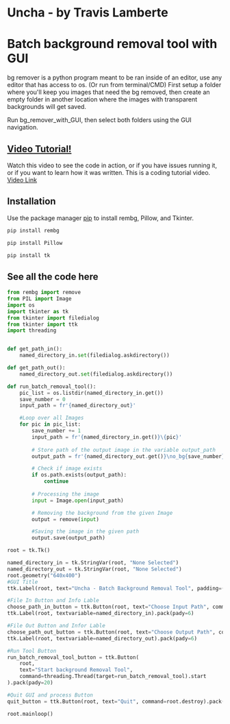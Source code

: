 # Uncha - by Travis Lamberte

# Batch background removal tool with GUI

bg remover is a python program meant to be ran inside of an editor, use any editor that has access to os. (Or run from terminal/CMD) First setup a folder where you'll keep you images that need the bg removed, then create an empty folder in another location where the images with transparent backgrounds will get saved.

Run bg_remover_with_GUI, then select both folders using the GUI navigation.

## [Video Tutorial!](https://youtu.be/MIAukamudl4)

Watch this video to see the code in action, or if you have issues running it, or if you want to learn how it was written. This is a coding tutorial video. [Video Link](https://youtu.be/MIAukamudl4)

## Installation

Use the package manager [pip](https://pip.pypa.io/en/stable/) to install rembg, Pillow, and Tkinter.

```bash
pip install rembg
```

```bash
pip install Pillow
```

```bash
pip install tk
```


## See all the code here
```python
from rembg import remove
from PIL import Image
import os
import tkinter as tk
from tkinter import filedialog
from tkinter import ttk
import threading 


def get_path_in():
    named_directory_in.set(filedialog.askdirectory())

def get_path_out():
    named_directory_out.set(filedialog.askdirectory())

def run_batch_removal_tool():
    pic_list = os.listdir(named_directory_in.get())
    save_number = 0
    input_path = fr'{named_directory_out}'

    #Loop over all Images
    for pic in pic_list:
        save_number += 1
        input_path = fr'{named_directory_in.get()}\{pic}'
        
        # Store path of the output image in the variable output_path
        output_path = fr'{named_directory_out.get()}\no_bg{save_number}.png'

        # Check if image exists
        if os.path.exists(output_path):
            continue
        
        # Processing the image
        input = Image.open(input_path)

        # Removing the background from the given Image
        output = remove(input)

        #Saving the image in the given path
        output.save(output_path)

root = tk.Tk()

named_directory_in = tk.StringVar(root, "None Selected")
named_directory_out = tk.StringVar(root, "None Selected")
root.geometry("640x400")
#GUI Title
ttk.Label(root, text="Uncha - Batch Background Removal Tool", padding=(30, 30)).pack()

#File In Button and Info Lable
choose_path_in_button = ttk.Button(root, text="Choose Input Path", command=get_path_in).pack()
ttk.Label(root, textvariable=named_directory_in).pack(pady=6)

#File Out Button and Infor Lable
choose_path_out_button = ttk.Button(root, text="Choose Output Path", command=get_path_out).pack()
ttk.Label(root, textvariable=named_directory_out).pack(pady=6)

#Run Tool Button
run_batch_removal_tool_button = ttk.Button(
    root,
    text="Start background Removal Tool",
    command=threading.Thread(target=run_batch_removal_tool).start
).pack(pady=20)

#Quit GUI and process Button
quit_button = ttk.Button(root, text="Quit", command=root.destroy).pack()

root.mainloop()

```